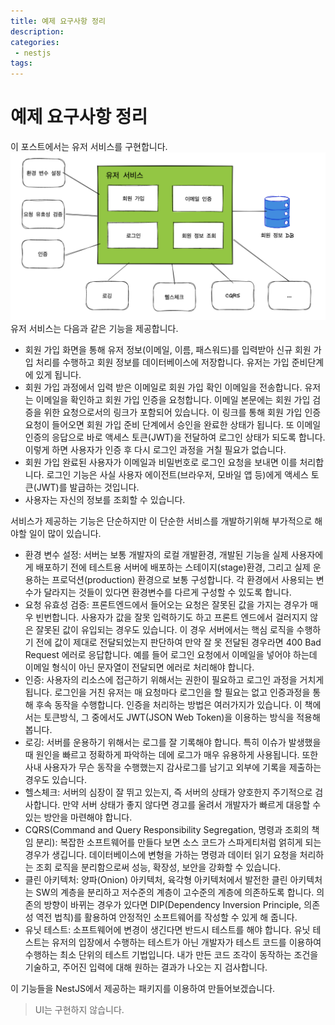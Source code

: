```yaml
---
title: 예제 요구사항 정리
description:
categories:
 - nestjs
tags:
---
```


# 예제 요구사항 정리

이 포스트에서는 유저 서비스를 구현합니다.  
<img alt="요구사항" src="요구사항.png" />  
유저 서비스는 다음과 같은 기능을 제공합니다.  

- 회원 가입 화면을 통해 유저 정보(이메일, 이름, 패스워드)를 입력받아 신규 회원 가입 처리를 수행하고 회원 정보를 데이터베이스에 저장합니다. 유저는 가입 준비단계에 있게 됩니다.
- 회원 가입 과정에서 입력 받은 이메일로 회원 가입 확인 이메일을 전송합니다. 유저는 이메일을 확인하고 회원 가입 인증을 요청합니다. 이메일 본문에는 회원 가입 검증을 위한 요청으로서의 링크가 포함되어 있습니다. 이 링크를 통해 회원 가입 인증 요청이 들어오면 회원 가입 준비 단계에서 승인을 완료한 상태가 됩니다. 또 이메일 인증의 응답으로 바로 액세스 토큰(JWT)을 전달하여 로그인 상태가 되도록 합니다. 이렇게 하면 사용자가 인증 후 다시 로그인 과정을 거칠 필요가 없습니다.
- 회원 가입 완료된 사용자가 이메일과 비밀번호로 로그인 요청을 보내면 이를 처리합니다. 로그인 기능은 사실 사용자 에이전트(브라우저, 모바일 앱 등)에게 액세스 토큰(JWT)를 발급하는 것입니다.
- 사용자는 자신의 정보를 조회할 수 있습니다.

서비스가 제공하는 기능은 단순하지만 이 단순한 서비스를 개발하기위해 부가적으로 해야할 일이 많이 있습니다.
- 환경 변수 설정: 서버는 보통 개발자의 로컬 개발환경, 개발된 기능을 실제 사용자에게 배포하기 전에 테스트용 서버에 배포하는 스테이지(stage)환경, 그리고 실제 운용하는 프로덕션(production) 환경으로 보통 구성합니다. 각 환경에서 사용되는 변수가 달라지는 것들이 있다면 환경변수를 다르게 구성할 수 있도록 합니다.
- 요청 유효성 검증: 프론트엔드에서 들어오는 요청은 잘못된 값을 가지는 경우가 매우 빈번합니다. 사용자가 값을 잘못 입력하기도 하고 프론트 엔드에서 걸러지지 않은 잘못된 값이 유입되는 경우도 있습니다. 이 경우 서버에서는 핵심 로직을 수행하기 전에 값이 제대로 전달되었는지 판단하여 만약 잘 못 전달된 경우라면 400 Bad Request 에러로 응답합니다. 예를 들어 로그인 요청에서 이메일을 넣어야 하는데 이메일 형식이 아닌 문자열이 전달되면 에러로 처리해야 합니다.
- 인증: 사용자의 리소스에 접근하기 위해서는 권한이 필요하고 로그인 과정을 거치게 됩니다. 로그인을 거친 유저는 매 요청마다 로그인을 할 필요는 없고 인증과정을 통해 후속 동작을 수행합니다. 인증을 처리하는 방법은 여러가지가 있습니다. 이 책에서는 토큰방식, 그 중에서도 JWT(JSON Web Token)을 이용하는 방식을 적용해 봅니다.
- 로깅: 서버를 운용하기 위해서는 로그를 잘 기록해야 합니다. 특히 이슈가 발생했을 때 원인을 빠르고 정확하게 파악하는 데에 로그가 매우 유용하게 사용됩니다. 또한 사내 사용자가 무슨 동작을 수행했는지 감사로그를 남기고 외부에 기록을 제출하는 경우도 있습니다.
- 헬스체크: 서버의 심장이 잘 뛰고 있는지, 즉 서버의 상태가 양호한지 주기적으로 검사합니다. 만약 서버 상태가 좋지 않다면 경고를 울려서 개발자가 빠르게 대응할 수 있는 방안을 마련해야 합니다.
- CQRS(Command and Query Responsibility Segregation, 명령과 조회의 책임 분리): 복잡한 소프트웨어를 만들다 보면 소스 코드가 스파게티처럼 얽히게 되는 경우가 생깁니다. 데이터베이스에 변형을 가하는 명령과 데이터 읽기 요청을 처리하는 조회 로직을 분리함으로써 성능, 확장성, 보안을 강화할 수 있습니다.
- 클린 아키텍처: 양파(Onion) 아키텍처, 육각형 아키텍처에서 발전한 클린 아키텍처는 SW의 계층을 분리하고 저수준의 계층이 고수준의 계층에 의존하도록 합니다. 의존의 방향이 바뀌는 경우가 있다면 DIP(Dependency Inversion Principle, 의존성 역전 법칙)를 활용하여 안정적인 소프트웨어를 작성할 수 있게 해 줍니다.
- 유닛 테스트: 소프트웨어에 변경이 생긴다면 반드시 테스트를 해야 합니다. 유닛 테스트는 유저의 입장에서 수행하는 테스트가 아닌 개발자가 테스트 코드를 이용하여 수행하는 최소 단위의 테스트 기법입니다. 내가 만든 코드 조각이 동작하는 조건을 기술하고, 주어진 입력에 대해 원하는 결과가 나오는 지 검사합니다.

이 기능들을 NestJS에서 제공하는 패키지를 이용하여 만들어보겠습니다.

> UI는 구현하지 않습니다.